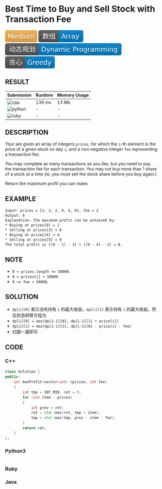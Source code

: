 # Best Time to Buy and Sell Stock with Transaction Fee

![Medium](../../materials/-Medium-f0ad4e.svg) ![Array](../../materials/数组-Array-007ec6.svg) ![Dynamic_Programming](../../materials/动态规划-Dynamic_Programming-007ec6.svg) ![Greedy](../../materials/贪心-Greedy-007ec6.svg)

## RESULT

| Submission                                                        | Runtime | Memory Usage |
| ----------------------------------------------------------------- | ------- | ------------ |
| ![cpp](https://img.shields.io/badge/leetcode714-cpp-f34b7d.svg)   | 136  ms | 13 Mb        |
| ![python](https://img.shields.io/badge/leetcode714-py-3572A5.svg) | -       | -            |
| ![ruby](https://img.shields.io/badge/leetcode714-rb-701516.svg)   | -       | -            |

## DESCRIPTION

Your are given an array of integers `prices`, for which the `i`-th element is the price of a given stock on day `i`; and a non-negative integer `fee` representing a transaction fee.

You may complete as many transactions as you like, but you need to pay the transaction fee for each transaction. You may not buy more than 1 share of a stock at a time (ie. you must sell the stock share before you buy again.)

Return the maximum profit you can make.

## EXAMPLE

```plain
Input: prices = [1, 3, 2, 8, 4, 9], fee = 2
Output: 8
Explanation: The maximum profit can be achieved by:
* Buying at prices[0] = 1
* Selling at prices[3] = 8
* Buying at prices[4] = 4
* Selling at prices[5] = 9
The total profit is ((8 - 1) - 2) + ((9 - 4) - 2) = 8.
```

## NOTE

* `0 < prices.length <= 50000`.
* `0 < prices[i] < 50000`.
* `0 <= fee < 50000`.

## SOLUTION

* `dp[i][0]` 表示没有持有 `i` 的最大收益，`dp[i][1]` 表示持有 `i` 的最大收益。然后状态转移方程为
* `dp[i][0] = max(dp[i-1][0], dp[i-1][1] + price[i])`
* `dp[i][1] = max(dp[i-1][1], dp[i-1][0] - price[i] - fee)`
* 扫描一遍即可

## CODE

### C++

```cpp
class Solution {
public:
    int maxProfit(vector<int> &prices, int fee)
    {
        int tmp = INT_MIN, ret = 0;
        for (int item : prices)
        {
            int prev = ret;
            ret = std::max(ret, tmp + item);
            tmp = std::max(tmp, prev - item - fee);
        }
        return ret;
    }
};
```

### Python3

```python
```

### Ruby

### Java

